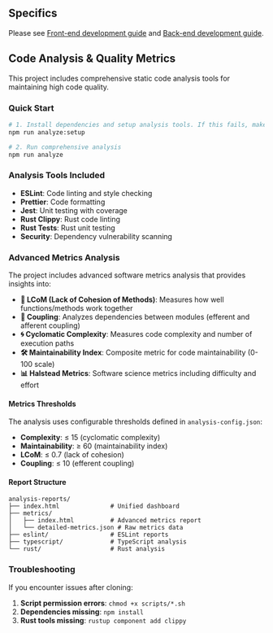 ## Specifics

Please see [Front-end development guide](./developer-guide-frontend.md) and [Back-end development guide](./developer-guide-backend.md).

## Code Analysis & Quality Metrics

This project includes comprehensive static code analysis tools for maintaining high code quality.

### Quick Start

```bash
# 1. Install dependencies and setup analysis tools. If this fails, make sure to have all dependencies installed first.
npm run analyze:setup

# 2. Run comprehensive analysis
npm run analyze
```

### Analysis Tools Included

- **ESLint**: Code linting and style checking
- **Prettier**: Code formatting
- **Jest**: Unit testing with coverage
- **Rust Clippy**: Rust code linting
- **Rust Tests**: Rust unit testing
- **Security**: Dependency vulnerability scanning

### Advanced Metrics Analysis

The project includes advanced software metrics analysis that provides insights into:

- **🔄 LCoM (Lack of Cohesion of Methods)**: Measures how well functions/methods work together
- **🔗 Coupling**: Analyzes dependencies between modules (efferent and afferent coupling)
- **🌀 Cyclomatic Complexity**: Measures code complexity and number of execution paths
- **🛠️ Maintainability Index**: Composite metric for code maintainability (0-100 scale)
- **📊 Halstead Metrics**: Software science metrics including difficulty and effort

#### Metrics Thresholds

The analysis uses configurable thresholds defined in `analysis-config.json`:

- **Complexity**: ≤ 15 (cyclomatic complexity)
- **Maintainability**: ≥ 60 (maintainability index)
- **LCoM**: ≤ 0.7 (lack of cohesion)
- **Coupling**: ≤ 10 (efferent coupling)

#### Report Structure

```
analysis-reports/
├── index.html              # Unified dashboard
├── metrics/
│   ├── index.html          # Advanced metrics report
│   └── detailed-metrics.json # Raw metrics data
├── eslint/                 # ESLint reports
├── typescript/             # TypeScript analysis
└── rust/                   # Rust analysis
```

### Troubleshooting

If you encounter issues after cloning:

1. **Script permission errors**: `chmod +x scripts/*.sh`
2. **Dependencies missing**: `npm install`
3. **Rust tools missing**: `rustup component add clippy`